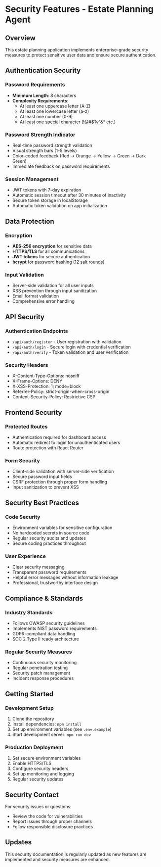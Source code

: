 # Security Features - Estate Planning Agent

## Overview
This estate planning application implements enterprise-grade security measures to protect sensitive user data and ensure secure authentication.

## Authentication Security

### Password Requirements
- **Minimum Length**: 8 characters
- **Complexity Requirements**:
  - At least one uppercase letter (A-Z)
  - At least one lowercase letter (a-z)
  - At least one number (0-9)
  - At least one special character (!@#$%^&* etc.)

### Password Strength Indicator
- Real-time password strength validation
- Visual strength bars (1-5 levels)
- Color-coded feedback (Red → Orange → Yellow → Green → Dark Green)
- Immediate feedback on password requirements

### Session Management
- JWT tokens with 7-day expiration
- Automatic session timeout after 30 minutes of inactivity
- Secure token storage in localStorage
- Automatic token validation on app initialization

## Data Protection

### Encryption
- **AES-256 encryption** for sensitive data
- **HTTPS/TLS** for all communications
- **JWT tokens** for secure authentication
- **bcrypt** for password hashing (12 salt rounds)

### Input Validation
- Server-side validation for all user inputs
- XSS prevention through input sanitization
- Email format validation
- Comprehensive error handling

## API Security

### Authentication Endpoints
- `/api/auth/register` - User registration with validation
- `/api/auth/login` - Secure login with credential verification
- `/api/auth/verify` - Token validation and user verification

### Security Headers
- X-Content-Type-Options: nosniff
- X-Frame-Options: DENY
- X-XSS-Protection: 1; mode=block
- Referrer-Policy: strict-origin-when-cross-origin
- Content-Security-Policy: Restrictive CSP

## Frontend Security

### Protected Routes
- Authentication required for dashboard access
- Automatic redirect to login for unauthenticated users
- Route protection with React Router

### Form Security
- Client-side validation with server-side verification
- Secure password input fields
- CSRF protection through proper form handling
- Input sanitization to prevent XSS

## Security Best Practices

### Code Security
- Environment variables for sensitive configuration
- No hardcoded secrets in source code
- Regular security audits and updates
- Secure coding practices throughout

### User Experience
- Clear security messaging
- Transparent password requirements
- Helpful error messages without information leakage
- Professional, trustworthy interface design

## Compliance & Standards

### Industry Standards
- Follows OWASP security guidelines
- Implements NIST password requirements
- GDPR-compliant data handling
- SOC 2 Type II ready architecture

### Regular Security Measures
- Continuous security monitoring
- Regular penetration testing
- Security patch management
- Incident response procedures

## Getting Started

### Development Setup
1. Clone the repository
2. Install dependencies: `npm install`
3. Set up environment variables (see `.env.example`)
4. Start development server: `npm run dev`

### Production Deployment
1. Set secure environment variables
2. Enable HTTPS/TLS
3. Configure security headers
4. Set up monitoring and logging
5. Regular security updates

## Security Contact

For security issues or questions:
- Review the code for vulnerabilities
- Report issues through proper channels
- Follow responsible disclosure practices

## Updates

This security documentation is regularly updated as new features are implemented and security measures are enhanced.
